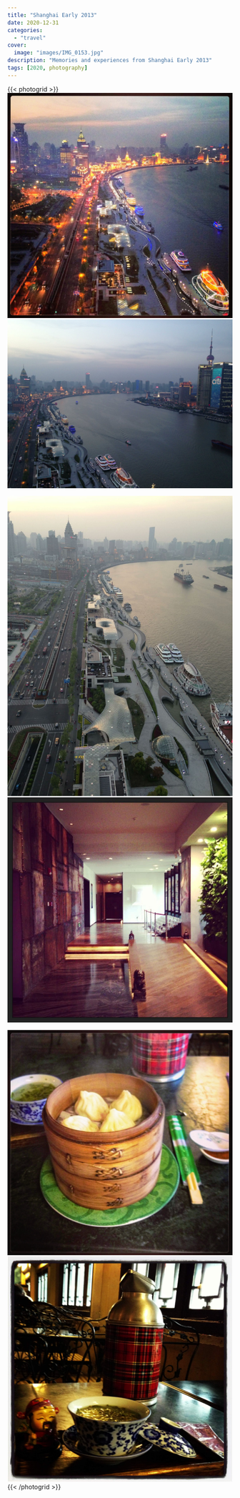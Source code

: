 ```yaml
---
title: "Shanghai Early 2013"
date: 2020-12-31
categories:
  - "travel"
cover:
  image: "images/IMG_0153.jpg"
description: "Memories and experiences from Shanghai Early 2013"
tags: [2020, photography]
---
```


{{< photogrid >}}
![Shanghai Early 2013](images/IMG_0126.jpg)
![Shanghai Early 2013](images/IMG_0134-1.jpg)

![Shanghai Early 2013](images/IMG_0140-1.jpg)
![Shanghai Early 2013](images/IMG_0147.jpg)

![Shanghai Early 2013](images/IMG_0153.jpg)
![Shanghai Early 2013](images/IMG_0151.jpg)
{{< /photogrid >}}
